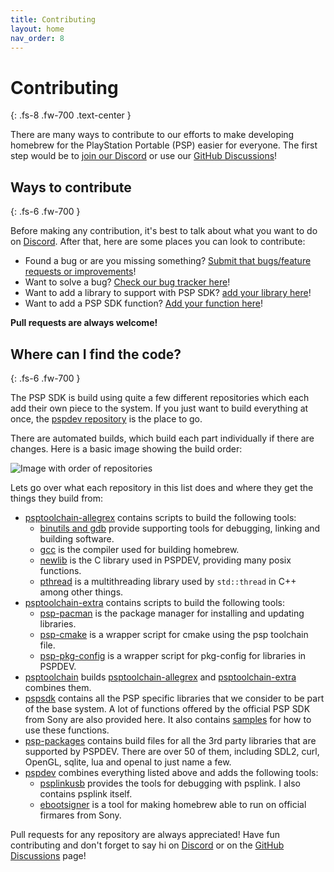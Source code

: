 ```yaml
---
title: Contributing
layout: home
nav_order: 8
---
```


# Contributing
{: .fs-8 .fw-700 .text-center }

There are many ways to contribute to our efforts to make developing homebrew for the PlayStation Portable (PSP) easier for everyone. The first step would be to [join our Discord](https://discord.gg/bePrj9W) or use our [GitHub Discussions](https://github.com/pspdev/pspdev/discussions)!

## Ways to contribute
{: .fs-6 .fw-700 }

Before making any contribution, it's best to talk about what you want to do on [Discord](https://discord.gg/bePrj9W). After that, here are some places you can look to contribute:

- Found a bug or are you missing something? [Submit that bugs/feature requests or improvements](https://github.com/pspdev/pspdev/issues/new)!
- Want to solve a bug? [Check our bug tracker here](https://github.com/issues?q=is%3Aopen+is%3Aissue+archived%3Afalse+user%3Apspdev+)!
- Want to add a library to support with PSP SDK? [add your library here](https://github.com/pspdev/psp-packages/blob/master/CONTRIBUTING.md)!
- Want to add a PSP SDK function? [Add your function here](https://github.com/pspdev/pspsdk)!

**Pull requests are always welcome!**

## Where can I find the code?
{: .fs-6 .fw-700 }

The PSP SDK is build using quite a few different repositories which each add their own piece to the system. If you just want to build everything at once, the [pspdev repository](https://github.com/pspdev/pspdev) is the place to go.

There are automated builds, which build each part individually if there are changes. Here is a basic image showing the build order:

![Image with order of repositories](images/repos.png)

Lets go over what each repository in this list does and where they get the things they build from:

- [psptoolchain-allegrex](https://github.com/pspdev/psptoolchain-allegrex) contains scripts to build the following tools:
    - [binutils and gdb](https://github.com/pspdev/binutils-gdb) provide supporting tools for debugging, linking and building software.
    - [gcc](https://github.com/pspdev/gcc) is the compiler used for building homebrew.
    - [newlib](https://github.com/pspdev/newlib) is the C library used in PSPDEV, providing many posix functions.
    - [pthread](https://github.com/pspdev/pthread-embedded) is a multithreading library used by `std::thread` in C++ among other things.
- [psptoolchain-extra](https://github.com/pspdev/psptoolchain-extra) contains scripts to build the following tools:
    - [psp-pacman](https://github.com/pspdev/psp-pacman) is the package manager for installing and updating libraries.
    - [psp-cmake](https://github.com/pspdev/psptoolchain-extra/blob/main/patches/psp-cmake) is a wrapper script for cmake using the psp toolchain file.
    - [psp-pkg-config](https://github.com/pspdev/psptoolchain-extra/blob/main/patches/psp-pkg-config) is a wrapper script for pkg-config for libraries in PSPDEV.
- [psptoolchain](https://github.com/pspdev/psptoolchain) builds [psptoolchain-allegrex](https://github.com/pspdev/psptoolchain-allegrex) and [psptoolchain-extra](https://github.com/pspdev/psptoolchain-extra) combines them.
- [pspsdk](https://github.com/pspdev/pspsdk) contains all the PSP specific libraries that we consider to be part of the base system. A lot of functions offered by the official PSP SDK from Sony are also provided here. It also contains [samples](https://github.com/pspdev/pspsdk/tree/master/src/samples) for how to use these functions.
- [psp-packages](https://github.com/pspdev/psp-packages) contains build files for all the 3rd party libraries that are supported by PSPDEV. There are over 50 of them, including SDL2, curl, OpenGL, sqlite, lua and openal to just name a few.
- [pspdev](https://github.com/pspdev/pspdev) combines everything listed above and adds the following tools:
    - [psplinkusb](https://github.com/pspdev/psplinkusb) provides the tools for debugging with psplink. I also contains psplink itself.
    - [ebootsigner](https://github.com/pspdev/ebootsigner) is a tool for making homebrew able to run on official firmares from Sony.

Pull requests for any repository are always appreciated! Have fun contributing and don't forget to say hi on [Discord](https://discord.gg/bePrj9W) or on the [GitHub Discussions](https://github.com/pspdev/pspdev/discussions) page!
